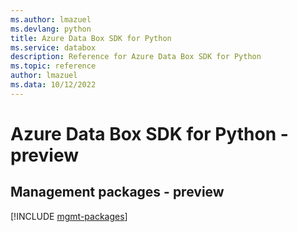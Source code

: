 ```yaml
---
ms.author: lmazuel
ms.devlang: python
title: Azure Data Box SDK for Python
ms.service: databox
description: Reference for Azure Data Box SDK for Python
ms.topic: reference
author: lmazuel
ms.data: 10/12/2022
---
```

# Azure Data Box SDK for Python - preview

## Management packages - preview
[!INCLUDE [mgmt-packages](data-box-mgmt-index.md)]